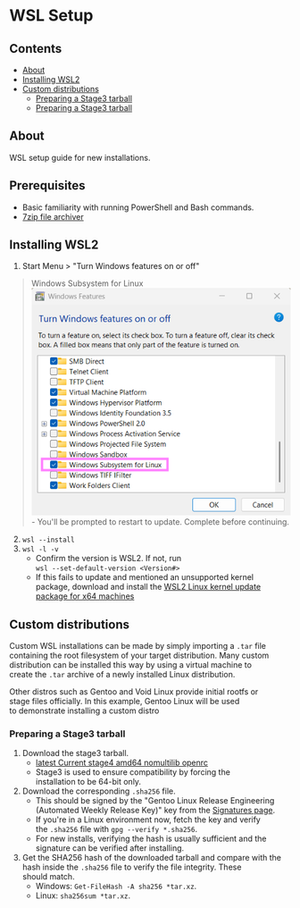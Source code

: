 # WSL Setup

## Contents

- [About](#about)
- [Installing WSL2](#installing-wsl2)
- [Custom distributions](#Custom-distributions)
    - [Preparing a Stage3 tarball](#preparing-a-stage3-tarball)
    - [Preparing a Stage3 tarball](#preparing-a-stage3-tarball)


## About

WSL setup guide for new installations.

## Prerequisites

- Basic familiarity with running PowerShell and Bash commands.
- [7zip file archiver](https://7-zip.org/download.html)

## Installing WSL2

1. Start Menu > "Turn Windows features on or off"  
  > Windows Subsystem for Linux  
  ![](img/enable-wsl.png)
    - You'll be prompted to restart to update. Complete before continuing.
2. `wsl --install`
3. `wsl -l -v`
    - Confirm the version is WSL2. If not, run  
      `wsl --set-default-version <Version#>`
    - If this fails to update and mentioned an unsupported kernel  
      package, download and install the [WSL2 Linux kernel update  
      package for x64 machines](https://wslstorestorage.blob.core.windows.net/wslblob/wsl_update_x64.msi)

## Custom distributions

Custom WSL installations can be made by simply importing a `.tar` file  
containing the root filesystem of your target distribution. Many custom  
distribution can be installed this way by using a virtual machine to  
create the `.tar` archive of a newly installed Linux distribution.

Other distros such as Gentoo and Void Linux provide initial rootfs or  
stage files officially. In this example, Gentoo Linux will be used  
to demonstrate installing a custom distro

### Preparing a Stage3 tarball

1. Download the stage3 tarball.
    - [latest Current stage4 amd64 nomultilib openrc](https://distfiles.gentoo.org/releases/amd64/autobuilds/current-stage3-amd64-nomultilib-openrc/)
    - Stage3 is used to ensure compatibility by forcing the  
      installation to be 64-bit only.
2. Download the corresponding `.sha256` file.
    - This should be signed by the "Gentoo Linux Release Engineering  
      (Automated Weekly Release Key)" key from the [Signatures page](https://www.gentoo.org/downloads/signatures/).
    - If you're in a Linux environment now, fetch the key and verify  
      the `.sha256` file with `gpg --verify *.sha256`.
    - For new installs, verifying the hash is usually sufficient and the
      signature can be verified after installing.
3. Get the SHA256 hash of the downloaded tarball and compare with the  
   hash inside the `.sha256` file to verify the file integrity. These  
   should match.
    - Windows: `Get-FileHash -A sha256 *tar.xz`.
    - Linux: `sha256sum *tar.xz`.


